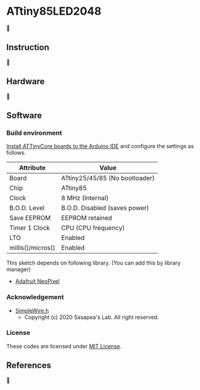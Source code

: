 # ATtiny85LED2048

:construction:

## Instruction

:construction:

## Hardware

:construction:

## Software

### Build environment

[Install ATTinyCore boards to the Arduino IDE](https://github.com/SpenceKonde/ATTinyCore/blob/master/Installation.md) and configure the settings as follows.

Attribute        |Value
-----------------|------------------------------
Board            |ATtiny25/45/85 (No bootloader)
Chip             |ATtiny85
Clock            |8 MHz (Internal)
B.O.D. Level     |B.O.D. Disabled (saves power)
Save EEPROM      |EEPROM retained
Timer 1 Clock    |CPU (CPU frequency)
LTO              |Enabled
millis()/micros()|Enabled

This sketch depends on following library. (You can add this by library manager)

* [Adafruit NeoPixel](https://github.com/adafruit/Adafruit_NeoPixel)

### Acknowledgement

* [SimpleWire.h](https://lab.sasapea.mydns.jp/2020/03/11/avr-i2c-2/)
  * Copyright (c) 2020 Sasapea's Lab. All right reserved.

### License

These codes are licensed under [MIT License](LICENSE).

## References

:construction:

